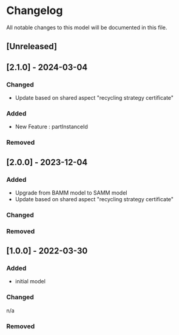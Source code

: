 # Changelog
All notable changes to this model will be documented in this file.

## [Unreleased]

## [2.1.0] - 2024-03-04
### Changed
- Update based on shared aspect "recycling strategy certificate"

### Added
- New Feature : partInstanceId

### Removed

## [2.0.0] - 2023-12-04
### Added
- Upgrade from BAMM model to SAMM model
- Update based on shared aspect "recycling strategy certificate"

### Changed

### Removed

## [1.0.0] - 2022-03-30
### Added
- initial model

### Changed
n/a

### Removed
